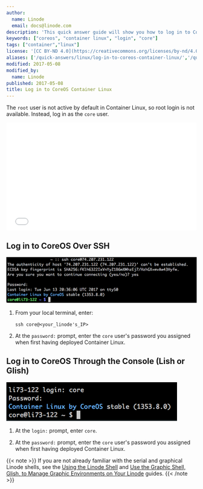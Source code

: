 ```yaml
---
author:
  name: Linode
  email: docs@linode.com
description: 'This quick answer guide will show you how to log in to CoreOS Container Linux.'
keywords: ["coreos", "container linux", "login", "core"]
tags: ["container","linux"]
license: '[CC BY-ND 4.0](https://creativecommons.org/licenses/by-nd/4.0)'
aliases: ['/quick-answers/linux/log-in-to-coreos-container-linux/','/quick-answers/log-in-to-coreos-container-linux/']
modified: 2017-05-08
modified_by:
  name: Linode
published: 2017-05-08
title: Log in to CoreOS Container Linux
---
```


The `root` user is not active by default in Container Linux, so root login is not available. Instead, log in as the `core` user.

<div class="wistia_responsive_padding" style="padding:56.25% 0 0 0;position:relative;"><div class="wistia_responsive_wrapper" style="height:100%;left:0;position:absolute;top:0;width:100%;"><iframe src="//fast.wistia.net/embed/iframe/5vtavtxheq?videoFoam=true" allowtransparency="true" frameborder="0" scrolling="no" class="wistia_embed" name="wistia_embed" allowfullscreen mozallowfullscreen webkitallowfullscreen oallowfullscreen msallowfullscreen width="100%" height="100%"></iframe></div></div><script src="//fast.wistia.net/assets/external/E-v1.js" async></script>

## Log in to CoreOS Over SSH

![Log in as core user SSH](container-linux-login-ssh.png)

1.  From your local terminal, enter:

        ssh core@<your_linode's_IP>

2.  At the `password:` prompt, enter the `core` user's password you assigned when first having deployed Container Linux.

## Log in to CoreOS Through the Console (Lish or Glish)

![Log in as core user Lish](container-linux-login-lish.png)

1.  At the `login:` prompt, enter `core`.

2.  At the `password:` prompt, enter the `core` user's password you assigned when first having deployed Container Linux.

{{< note >}}
If you are not already familiar with the serial and graphical Linode shells, see the [Using the Linode Shell](/docs/platform/manager/using-the-linode-shell-lish/) and [Use the Graphic Shell, Glish, to Manage Graphic Environments on Your Linode](/docs/platform/manager/using-the-linode-graphical-shell-glish/) guides.
{{< /note >}}
